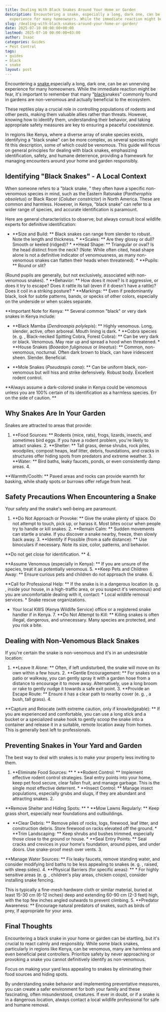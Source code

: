 ```yaml
---
title: Dealing With Black Snakes Around Your Home or Garden
description: Encountering a snake, especially a long, dark one, can be an unnerving
  experience for many homeowners. While the immediate reaction might be fear, it's...
slug: /dealing-with-black-snakes-around-your-home-or-garden/
date: 2025-07-10 00:00:00+00:00
lastmod: 2025-07-10 00:00:00+03:00
author: Isaac
categories: Guides
- Pest Control
tags:
- guides
- black
- snake
layout: post
---
```

Encountering a [snake](https://pestpolicy.com/best-drain-snakes/),especially a long, dark one, can be an unnerving experience for many homeowners. While the immediate reaction might be fear, it's important to remember that many "[black](https://pestpolicy.com/black-gutters-on-brick-house-ideas/)snakes" commonly found in gardens are non-venomous and actually beneficial to the ecosystem.

These reptiles play a crucial role in controlling populations of rodents and other pests, making them valuable allies rather than threats. However, knowing how to identify them, understanding their behavior, and taking appropriate safety measures are key to ensuring a peaceful coexistence.

In regions like Kenya, where a diverse array of snake species exists, identifying a "black snake" can be more complex, as several species might fit this description, some of which could be venomous. This guide will focus on general principles for dealing with black snakes, emphasizing identification, safety, and humane deterrence, providing a framework for managing encounters around your home and garden responsibly.

##  Identifying "Black Snakes" - A Local Context

When someone refers to a "black snake, " they often have a specific non-venomous species in mind, such as the Eastern Ratsnake (*Pantherophis obsoletus*) or Black Racer (*Coluber constrictor*) in North America. These are common and harmless. However, in Kenya, "black snake" can refer to a wider range of species, and accurate identification is paramount.

Here are general characteristics to observe, but always consult local wildlife experts for definitive identification:

* **Size and Build: ** Black snakes can range from slender to robust. Note the length and thickness. * **Scales: ** Are they glossy or dull? Smooth or keeled (ridged)? * **Head Shape: ** Triangular or oval? Is the head distinct from the neck? (Note: While often cited, head shape alone is not a definitive indicator of venomousness, as many non-venomous snakes can flatten their heads when threatened). * **Pupils: ** Round or slit?

(Round pupils are generally, but not exclusively, associated with non-venomous snakes). * **Behavior: ** How does it move? Is it aggressive, or does it try to escape? Does it rattle its tail (even if it doesn't have a rattle)? Does it coil in a striking posture? * **Markings: ** Even if predominantly black, look for subtle patterns, bands, or specks of other colors, especially on the underside or when scales separate.

**Important Note for Kenya: ** Several common "black" or very dark snakes in Kenya include:

* **Black Mamba (*Dendroaspis polylepis*): ** Highly venomous. Long, slender, active, often arboreal. Mouth lining is dark. * **Cobra species (e. g. , Black-necked Spitting Cobra, Forest Cobra): ** Can be very dark or black. Venomous. May rear up and spread a hood when threatened. * **House Snakes (*Boaedon fuliginosus* or *lineatus*): ** Common, non-venomous, nocturnal. Often dark brown to black, can have iridescent sheen. Slender. Beneficial.

* **Mole Snakes (*Pseudaspis cana*): ** Can be uniform black, non-venomous but will hiss and strike defensively. Robust body. Excellent rodent control.

**Always assume a dark-colored snake in Kenya could be venomous unless you are 100% certain of its identification as a harmless species. Err on the side of caution. **

##  Why Snakes Are In Your Garden

Snakes are attracted to areas that provide:

1. **Food Sources: ** Rodents (mice, rats), frogs, lizards, insects, and sometimes bird eggs. If you have a rodent problem, you're likely to attract snakes. 2. **Shelter: ** Tall grass, dense shrubs, rock piles, woodpiles, compost heaps, leaf litter, debris, foundations, and cracks in structures offer hiding spots from predators and extreme weather. 3. **Water: ** Bird baths, leaky faucets, ponds, or even consistently damp areas. 4.

**Warmth/Coolth: ** Paved areas and rocks can provide warmth for basking, while shady spots or burrows offer refuge from heat.

##  Safety Precautions When Encountering a Snake

Your safety and the snake's well-being are paramount.

1. **Do Not Approach or Provoke: ** Give the snake plenty of space. Do not attempt to touch, pick up, or harass it. Most bites occur when people try to handle or kill snakes. 2. **Remain Calm: ** Sudden movements can startle a snake. If you discover a snake nearby, freeze, then slowly back away. 3. **Identify if Possible (from a safe distance): ** Use binoculars if necessary. Note its size, color, patterns, and behavior.

**Do not get close for identification. ** 4.

**Assume Venomous (especially in Kenya): ** If you are unsure of the species, treat it as potentially venomous. 5. **Keep Pets and Children Away: ** Ensure curious pets and children do not approach the snake. 6.

**Call for Professional Help: ** If the snake is in a dangerous location (e. g. , inside your house, in a high-traffic area, or you suspect it's venomous) and you are uncomfortable dealing with it, contact: * Local wildlife removal services. * Snake rescue organizations.

* Your local KWS (Kenya Wildlife Service) office or a registered snake handler if in Kenya. 7. **Do Not Attempt to Kill: ** Killing snakes is often illegal, dangerous, and unnecessary. Many species are protected, and you risk a bite.

##  Dealing with Non-Venomous Black Snakes

If you're certain the snake is non-venomous and it's in an undesirable location:

1. **Leave It Alone: ** Often, if left undisturbed, the snake will move on its own within a few hours. 2. **Gentle Encouragement: ** For snakes on a patio or walkway, you can gently spray it with a garden hose from a distance to encourage it to move away. Alternatively, use a long broom or rake to gently nudge it towards a safe exit point. 3. **Provide an Escape Route: ** Ensure it has a clear path to nearby cover (e. g. , a bush, tall grass). 4.

**Capture and Relocate (with extreme caution, only if knowledgeable): ** If you are experienced and comfortable, you can use a long stick and a bucket or a specialized snake hook to gently scoop the snake into a container and release it in a suitable, remote location away from homes. This is generally best left to professionals.

##  Preventing Snakes in Your Yard and Garden

The best way to deal with snakes is to make your property less inviting to them.

1. **Eliminate Food Sources: ** * **Rodent Control: ** Implement effective rodent control strategies. Seal entry points into your home, keep pet food secure, clear fallen fruit, and manage garbage. This is the single most effective deterrent. * **Insect Control: ** Manage insect populations, especially grubs and slugs, if they are abundant and attracting snakes. 2.

**Remove Shelter and Hiding Spots: ** * **Mow Lawns Regularly: ** Keep grass short, especially near foundations and outbuildings.

* **Clear Debris: ** Remove piles of rocks, logs, firewood, leaf litter, and construction debris. Store firewood on racks elevated off the ground. * **Trim Landscaping: ** Keep shrubs and bushes trimmed, especially those close to the ground or house. * **Seal Entry Points: ** Seal cracks and crevices in your home's foundation, around pipes, and under doors. Use snake-proof mesh over vents. 3.

**Manage Water Sources: ** Fix leaky faucets, remove standing water, and consider modifying bird baths to be less appealing to snakes (e. g. , raised, with steep sides). 4. **Physical Barriers (for specific areas): ** * For highly sensitive areas (e. g. , children's play areas, chicken coops), consider installing snake fencing.

This is typically a fine-mesh hardware cloth or similar material, buried at least 15-30 cm (6-12 inches) deep and extending 60-90 cm (2-3 feet) high, with the top few inches angled outwards to prevent climbing. 5. **Predator Awareness: ** Encourage natural predators of snakes, such as birds of prey, if appropriate for your area.

##  Final Thoughts

Encountering a black snake in your home or garden can be startling, but it's crucial to react calmly and responsibly. While some black snakes, particularly in regions like Kenya, can be venomous, many are harmless and even beneficial pest controllers. Prioritize safety by never approaching or provoking a snake you cannot definitively identify as non-venomous.

Focus on making your yard less appealing to snakes by eliminating their food sources and hiding spots.

By understanding snake behavior and implementing preventative measures, you can create a safer environment for both your family and these fascinating, often misunderstood, creatures. If ever in doubt, or if a snake is in a dangerous location, always contact a local wildlife professional for safe and humane removal.